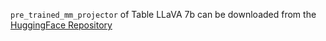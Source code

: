 ```pre_trained_mm_projector``` of Table LLaVA 7b can be downloaded from the [HuggingFace Repository](https://huggingface.co/SpursgoZmy/table-llava-v1.5-pretrained_mm_projector/tree/main/llava-v1.5-7b-with-table-pretrain)
